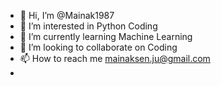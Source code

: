 - 👋 Hi, I’m @Mainak1987
- 👀 I’m interested in Python Coding
- 🌱 I’m currently learning Machine Learning
- 💞️ I’m looking to collaborate on Coding
- 📫 How to reach me mainaksen.ju@gmail.com
- 

<!---
Mainak1987/Mainak1987 is a ✨ special ✨ repository because its `README.md` (this file) appears on your GitHub profile.
You can click the Preview link to take a look at your changes.
--->
